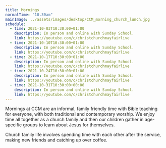 ```yaml
---
title: Mornings
normalTime: "10.30am"
mainImage: ../assets/images/desktop/CCM_morning_church_lunch.jpg
schedule:
  - time: 2021-10-03T10:30:00+01:00
    description: In person and online with Sunday School.
    link: https://youtube.com/c/christchurchmayfairlive
  - time: 2021-10-10T10:30:00+01:00
    description: In person and online with Sunday School.
    link: https://youtube.com/c/christchurchmayfairlive
  - time: 2021-10-17T10:30:00+01:00
    description: In person and online with Sunday School.
    link: https://youtube.com/c/christchurchmayfairlive
  - time: 2021-10-24T10:30:00+01:00
    description: In person and online with Sunday School.
    link: https://youtube.com/c/christchurchmayfairlive
  - time: 2021-10-31T10:30:00+00:00
    description: In person and online with Sunday School.
    link: https://youtube.com/c/christchurchmayfairlive
---
```

Mornings at CCM are an informal, family friendly time with Bible teaching for everyone, with both traditional and contemporary worship. We enjoy time all together as a church family and then our children gather in age-specific groups to learn about Jesus for themselves.

Church family life involves spending time with each other after the service, making new friends and catching up over coffee.

